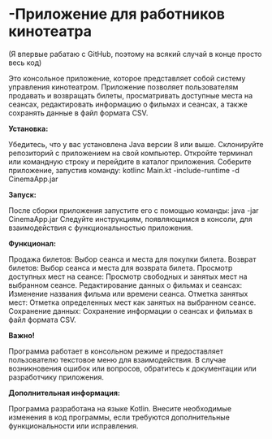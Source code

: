 # -Приложение для работников кинотеатра 
(Я впервые рабатаю с GitHub, поэтому на всякий случай в конце просто весь код)


Это консольное приложение, которое представляет собой систему управления кинотеатром. Приложение позволяет пользователям продавать и возвращать билеты, просматривать доступные места на сеансах, редактировать информацию о фильмах и сеансах, а также сохранять данные в файл формата CSV.

**Установка:**

Убедитесь, что у вас установлена Java версии 8 или выше.
Склонируйте репозиторий с приложением на свой компьютер.
Откройте терминал или командную строку и перейдите в каталог приложения.
Соберите приложение, запустив команду: kotlinc Main.kt -include-runtime -d CinemaApp.jar

**Запуск:**

После сборки приложения запустите его с помощью команды: java -jar CinemaApp.jar
Следуйте инструкциям, появляющимся в консоли, для взаимодействия с функциональностью приложения.

**Функционал:**

Продажа билетов:
Выбор сеанса и места для покупки билета.
Возврат билетов:
Выбор сеанса и места для возврата билета.
Просмотр доступных мест на сеансе:
Просмотр свободных и занятых мест на выбранном сеансе.
Редактирование данных о фильмах и сеансах:
Изменение названия фильма или времени сеанса.
Отметка занятых мест:
Отметка определенных мест как занятых на выбранном сеансе.
Сохранение данных:
Сохранение информации о сеансах и фильмах в файл формата CSV.

**Важно!**

Программа работает в консольном режиме и предоставляет пользователю текстовое меню для взаимодействия.
В случае возникновения ошибок или вопросов, обратитесь к документации или разработчику приложения.

**Дополнительная информация:**

Программа разработана на языке Kotlin.
Внесите необходимые изменения в код программы, если требуются дополнительные функциональности или исправления.
